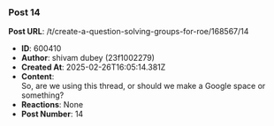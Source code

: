 ### Post 14
**Post URL**: /t/create-a-question-solving-groups-for-roe/168567/14
- **ID**: 600410
- **Author**: shivam dubey (23f1002279)
- **Created At**: 2025-02-26T16:05:14.381Z
- **Content**:  
  So, are we using this thread, or should we make a Google space or something?
- **Reactions**: None
- **Post Number**: 14

